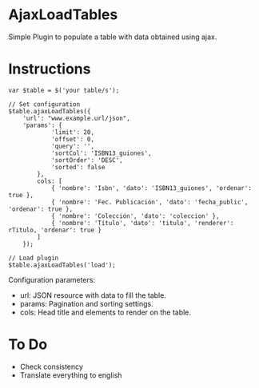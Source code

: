 AjaxLoadTables
==============

Simple Plugin to populate a table with data obtained using ajax.

Instructions
============
```
var $table = $('your table/s');

// Set configuration
$table.ajaxLoadTables({
    'url': "www.example.url/json",
    'params': {
            'limit': 20,
            'offset': 0,
            'query': '',
            'sortCol': 'ISBN13_guiones',
            'sortOrder': 'DESC',
            'sorted': false
        },
        cols: [
            { 'nombre': 'Isbn', 'dato': 'ISBN13_guiones', 'ordenar': true },
            { 'nombre': 'Fec. Publicación', 'dato': 'fecha_public', 'ordenar': true },
            { 'nombre': 'Colección', 'dato': 'coleccion' },
            { 'nombre': 'Título', 'dato': 'titulo', 'renderer': rTitulo, 'ordenar': true }
        ]
    });

// Load plugin
$table.ajaxLoadTables('load');

```

Configuration parameters:
 - url: JSON resource with data to fill the table.
 - params: Pagination and sorting settings.
 - cols: Head title and elements to render on the table.

To Do
=====
 - Check consistency
 - Translate everything to english
